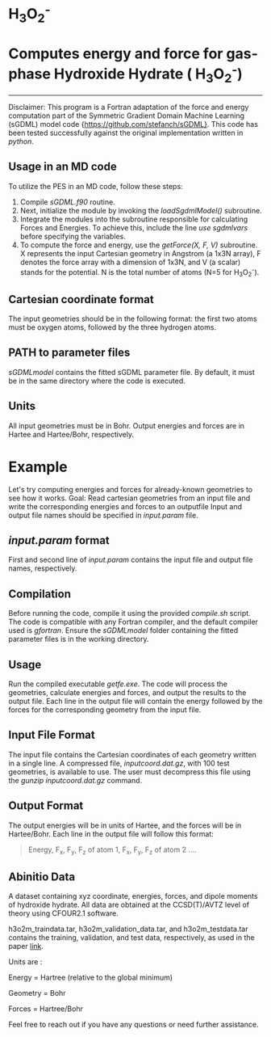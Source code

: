 # H<sub>3</sub>O<sub>2</sub><sup>-</sup>
Computes energy and force for gas-phase Hydroxide Hydrate ( H<sub>3</sub>O<sub>2</sub><sup>-</sup>)
==========================================================================
--------------------
Disclaimer: This program is a Fortran adaptation of the force and energy computation part of the 
Symmetric Gradient Domain Machine Learning (sGDML) model code {https://github.com/stefanch/sGDML}. 
This code has been tested successfully against the original implementation written in *python*. 

Usage in an MD code
-------------------
To utilize the PES in an MD code, follow these steps:
  1. Compile *sGDML.f90* routine.
  2.  Next, initialize the module by invoking the *loadSgdmlModel()* subroutine.
  3. Integrate the modules into the subroutine responsible for calculating Forces and Energies. To achieve this, include the line *use sgdmlvars* before specifying the variables.
  4. To compute the force and energy, use the *getForce(X, F, V)* subroutine. X represents the input Cartesian geometry in Angstrom (a 1x3N array), F denotes the force array with a dimension of 1x3N, and V (a scalar) stands for the potential. N is the total number of atoms (N=5 for  H<sub>3</sub>O<sub>2</sub><sup>-</sup>).

Cartesian coordinate format
---------------------------
The input geometries should be in the following format: the first two atoms must be oxygen atoms, followed by the three hydrogen atoms. 

PATH to parameter files
-----------------------
*sGDMLmodel* contains the fitted sGDML parameter file. By default, it must be in the same directory where the 
code is executed. 

Units
-----
All input geometries must be in Bohr. Output energies and forces are in Hartee and Hartee/Bohr, respectively.

Example
=======
Let's try computing energies and forces for already-known geometries to see how it works.
Goal: Read cartesian geometries from an input file and write the corresponding energies and forces to an outputfile 
Input and output file names should be specified in *input.param* file. 

*input.param* format
--------------------
First and second line of *input.param* contains the input file and output file names, respectively.

Compilation
-----------
Before running the code, compile it using the provided *compile.sh* script. The code is compatible with any Fortran compiler, and the default compiler used is *gfortran*. Ensure the *sGDMLmodel* folder containing the fitted parameter files is in the working directory.

Usage
-----
Run the compiled executable *getfe.exe*. The code will process the geometries, calculate energies and forces, and output the results to the output file. Each line in the output file will contain the energy followed by the forces for the corresponding geometry from the input file.

Input File Format
-----------------
The input file contains the Cartesian coordinates of each geometry written in a single line. 
A compressed file, *inputcoord.dat.gz*, with 100 test geometries, is available to use. The user 
must decompress this file using the *gunzip inputcoord.dat.gz* command. 

Output Format
-------------
The output energies will be in units of Hartee, and the forces will be in Hartee/Bohr. Each line in the output file will follow this format:
> Energy, F<sub>x</sub>, F<sub>y</sub>, F<sub>z</sub> of atom 1, F<sub>x</sub>, F<sub>y</sub>, F<sub>z</sub> of atom 2 ....

Abinitio Data
-------------
A dataset containing xyz coordinate, energies, forces, and dipole moments of hydroxide hydrate. All data are obtained at the CCSD(T)/AVTZ level of theory using CFOUR2.1 software.

h3o2m_traindata.tar, h3o2m_validation_data.tar, and h3o2m_testdata.tar contains the training, validation, and test data, respectively, as used in the paper [link](https://pubs.acs.org/doi/10.1021/acs.jpca.3c08027).

Units are :

Energy = Hartree (relative to the global minimum)

Geometry = Bohr

Forces = Hartree/Bohr

Feel free to reach out if you have any questions or need further assistance.
